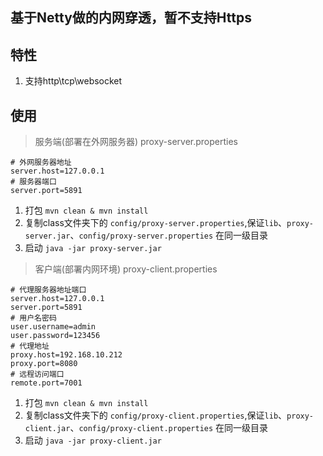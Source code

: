 ## 基于Netty做的内网穿透，暂不支持Https
## 特性
1. 支持http\tcp\websocket

## 使用
> 服务端(部署在外网服务器) proxy-server.properties
```properties
# 外网服务器地址
server.host=127.0.0.1
# 服务器端口
server.port=5891
```
1. 打包 `mvn clean & mvn install`
2. 复制class文件夹下的 `config/proxy-server.properties`,保证`lib`、`proxy-server.jar`、`config/proxy-server.properties` 在同一级目录
3. 启动 `java -jar proxy-server.jar`

> 客户端(部署内网环境) proxy-client.properties
```properties
# 代理服务器地址端口
server.host=127.0.0.1
server.port=5891
# 用户名密码
user.username=admin
user.password=123456
# 代理地址
proxy.host=192.168.10.212
proxy.port=8080
# 远程访问端口
remote.port=7001
```
1. 打包 `mvn clean & mvn install`
2. 复制class文件夹下的 `config/proxy-client.properties`,保证`lib`、`proxy-client.jar`、`config/proxy-client.properties` 在同一级目录
3. 启动 `java -jar proxy-client.jar`
